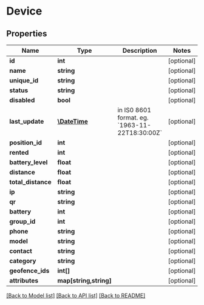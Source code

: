 # Device

## Properties
Name | Type | Description | Notes
------------ | ------------- | ------------- | -------------
**id** | **int** |  | [optional] 
**name** | **string** |  | [optional] 
**unique_id** | **string** |  | [optional] 
**status** | **string** |  | [optional] 
**disabled** | **bool** |  | [optional] 
**last_update** | [**\DateTime**](\DateTime.md) | in IS0 8601 format. eg. &#x60;1963-11-22T18:30:00Z&#x60; | [optional] 
**position_id** | **int** |  | [optional] 
**rented** | **int** |  | [optional] 
**battery_level** | **float** |  | [optional] 
**distance** | **float** |  | [optional] 
**total_distance** | **float** |  | [optional] 
**ip** | **string** |  | [optional] 
**qr** | **string** |  | [optional] 
**battery** | **int** |  | [optional] 
**group_id** | **int** |  | [optional] 
**phone** | **string** |  | [optional] 
**model** | **string** |  | [optional] 
**contact** | **string** |  | [optional] 
**category** | **string** |  | [optional] 
**geofence_ids** | **int[]** |  | [optional] 
**attributes** | **map[string,string]** |  | [optional] 

[[Back to Model list]](../README.md#documentation-for-models) [[Back to API list]](../README.md#documentation-for-api-endpoints) [[Back to README]](../README.md)


